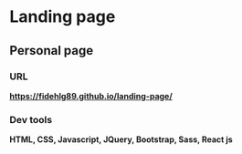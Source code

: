 # Landing page
## Personal page

### URL
**https://fidehlg89.github.io/landing-page/**

### Dev tools
**HTML, CSS, Javascript, JQuery, Bootstrap, Sass, React js**
